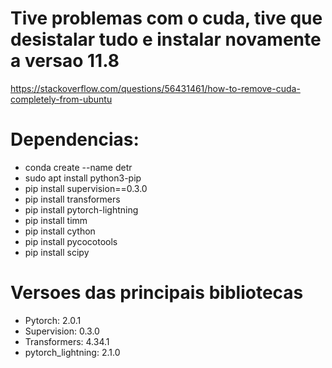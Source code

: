 
# Tive problemas com o cuda, tive que desistalar tudo e instalar novamente a versao 11.8
https://stackoverflow.com/questions/56431461/how-to-remove-cuda-completely-from-ubuntu

# Dependencias:
* conda create --name detr
* sudo apt install python3-pip
* pip install supervision==0.3.0
* pip install transformers
* pip install pytorch-lightning
* pip install timm
* pip install cython
* pip install pycocotools
* pip install scipy

# Versoes das principais bibliotecas
* Pytorch: 2.0.1
* Supervision: 0.3.0 
* Transformers:  4.34.1
* pytorch_lightning: 2.1.0
